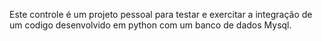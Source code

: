 Este controle é um projeto pessoal para testar e exercitar a integração de um codigo desenvolvido em python com um banco de dados Mysql.
